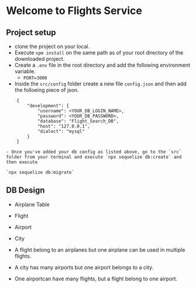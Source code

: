 # Welcome to Flights Service

## Project setup
- clone the project on your local.
- Execute `npm install` on the same path as of your root directory of the downloaded project.
- Create a `.env` file in the root directory and add the following environment variable.
    - `PORT=3000`
- Inside the `src/config` folder create a new file `config.json` and then add the folloeing piece of json.
```
    {
        "development": {
            "username": <YOUR_DB_LOGIN_NAME>,
            "password": <YOUR_DB_PASSWORD>,
            "database": "Flight_Search_DB",
            "host": "127.0.0.1",
            "dialect": "mysql"
        }
    }

```    

```
- Once you've added your db config as listed above, go to the `src` folder from your terminal and execute `npx sequelize db:create` and then execute

`npx sequelize db:migrate`
```

## DB Design
 - Airplane Table 
 - Flight 
 - Airport
 - City

 - A flight belong to an airplanes but one airplane can be used in multiple flights.
 - A city has many airports but one airport belongs to a city.
 - One airportcan have many flights, but a flight belong to one airport.  